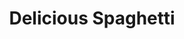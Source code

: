 ---
layout: food-card
title: "Delicious Spaghetti"
description: "A plate of spaghetti with rich tomato sauce and meatballs."
image: "/assets/images/spaghetti.jpg"
price: "15"
reviews: "4.5/5 - Tasty!"
---